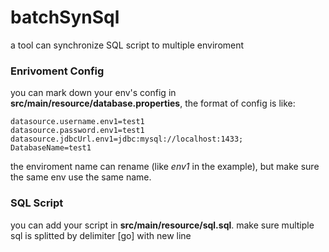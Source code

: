 # batchSynSql
a tool can synchronize SQL script to multiple enviroment

### Enrivoment Config
you can mark down your env's config in **src/main/resource/database.properties**, the format of config is like:

    datasource.username.env1=test1
    datasource.password.env1=test1
    datasource.jdbcUrl.env1=jdbc:mysql://localhost:1433; DatabaseName=test1
    
the enviroment name can rename (like *env1* in the example), but make sure the same env use the same name.

### SQL Script
you can add your script in **src/main/resource/sql.sql**.
make sure multiple sql is splitted by delimiter [go] with new line